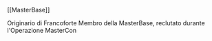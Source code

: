 [[MasterBase]]

Originario di Francoforte
Membro della MasterBase, reclutato durante l'Operazione MasterCon